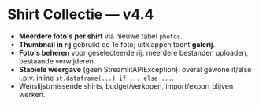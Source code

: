 # Shirt Collectie — v4.4
- **Meerdere foto's per shirt** via nieuwe tabel `photos`.
- **Thumbnail in rij** gebruikt de 1e foto; uitklappen toont **galerij**.
- **Foto's beheren** voor geselecteerde rij: meerdere bestanden uploaden, bestaande verwijderen.
- **Stabiele weergave** (geen StreamlitAPIException): overal gewone if/else i.p.v. inline `st.dataframe(...) if ... else ...`.
- Wenslijst/missende shirts, budget/verkopen, import/export blijven werken.
